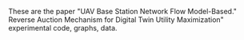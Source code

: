 These are the paper "UAV Base Station Network Flow Model-Based."
Reverse Auction Mechanism for Digital Twin
Utility Maximization" experimental code, graphs, data.